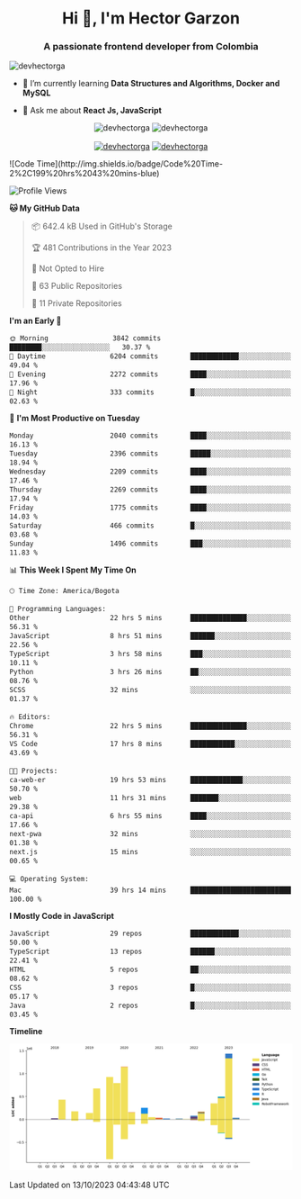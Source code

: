 <h1 align="center">Hi 👋, I'm Hector Garzon</h1>
<h3 align="center">A passionate frontend developer from Colombia</h3>

<p align="left"> <img src="https://komarev.com/ghpvc/?username=devhectorga" alt="devhectorga" /> </p>

- 🌱 I’m currently learning **Data Structures and Algorithms, Docker and MySQL**

- 💬 Ask me about **React Js, JavaScript**

<p align="center"> <img src="https://github-readme-stats.vercel.app/api?username=devhectorga&count_private=true&show_icons=true" alt="devhectorga" /> <img src="https://github-readme-stats.vercel.app/api/top-langs/?username=devhectorga&layout=compact" alt="devhectorga" /></p>

<p align="center">
<a href="https://twitter.com/devhectorga" target="blank"><img align="center" src="https://cdn.jsdelivr.net/npm/simple-icons@3.0.1/icons/twitter.svg" alt="devhectorga" height="20" width="20" /></a>
<a href="https://linkedin.com/in/devhectorga" target="blank"><img align="center" src="https://cdn.jsdelivr.net/npm/simple-icons@3.0.1/icons/linkedin.svg" alt="devhectorga" height="20" width="20" /></a>
</p>
<!--START_SECTION:waka-->
![Code Time](http://img.shields.io/badge/Code%20Time-2%2C199%20hrs%2043%20mins-blue)

![Profile Views](http://img.shields.io/badge/Profile%20Views-0-blue)

**🐱 My GitHub Data** 

> 📦 642.4 kB Used in GitHub's Storage 
 > 
> 🏆 481 Contributions in the Year 2023
 > 
> 🚫 Not Opted to Hire
 > 
> 📜 63 Public Repositories 
 > 
> 🔑 11 Private Repositories 
 > 
**I'm an Early 🐤** 

```text
🌞 Morning                3842 commits        ████████░░░░░░░░░░░░░░░░░   30.37 % 
🌆 Daytime                6204 commits        ████████████░░░░░░░░░░░░░   49.04 % 
🌃 Evening                2272 commits        ████░░░░░░░░░░░░░░░░░░░░░   17.96 % 
🌙 Night                  333 commits         █░░░░░░░░░░░░░░░░░░░░░░░░   02.63 % 
```
📅 **I'm Most Productive on Tuesday** 

```text
Monday                   2040 commits        ████░░░░░░░░░░░░░░░░░░░░░   16.13 % 
Tuesday                  2396 commits        █████░░░░░░░░░░░░░░░░░░░░   18.94 % 
Wednesday                2209 commits        ████░░░░░░░░░░░░░░░░░░░░░   17.46 % 
Thursday                 2269 commits        ████░░░░░░░░░░░░░░░░░░░░░   17.94 % 
Friday                   1775 commits        ████░░░░░░░░░░░░░░░░░░░░░   14.03 % 
Saturday                 466 commits         █░░░░░░░░░░░░░░░░░░░░░░░░   03.68 % 
Sunday                   1496 commits        ███░░░░░░░░░░░░░░░░░░░░░░   11.83 % 
```


📊 **This Week I Spent My Time On** 

```text
🕑︎ Time Zone: America/Bogota

💬 Programming Languages: 
Other                    22 hrs 5 mins       ██████████████░░░░░░░░░░░   56.31 % 
JavaScript               8 hrs 51 mins       ██████░░░░░░░░░░░░░░░░░░░   22.56 % 
TypeScript               3 hrs 58 mins       ███░░░░░░░░░░░░░░░░░░░░░░   10.11 % 
Python                   3 hrs 26 mins       ██░░░░░░░░░░░░░░░░░░░░░░░   08.76 % 
SCSS                     32 mins             ░░░░░░░░░░░░░░░░░░░░░░░░░   01.37 % 

🔥 Editors: 
Chrome                   22 hrs 5 mins       ██████████████░░░░░░░░░░░   56.31 % 
VS Code                  17 hrs 8 mins       ███████████░░░░░░░░░░░░░░   43.69 % 

🐱‍💻 Projects: 
ca-web-er                19 hrs 53 mins      █████████████░░░░░░░░░░░░   50.70 % 
web                      11 hrs 31 mins      ███████░░░░░░░░░░░░░░░░░░   29.38 % 
ca-api                   6 hrs 55 mins       ████░░░░░░░░░░░░░░░░░░░░░   17.66 % 
next-pwa                 32 mins             ░░░░░░░░░░░░░░░░░░░░░░░░░   01.38 % 
next.js                  15 mins             ░░░░░░░░░░░░░░░░░░░░░░░░░   00.65 % 

💻 Operating System: 
Mac                      39 hrs 14 mins      █████████████████████████   100.00 % 
```

**I Mostly Code in JavaScript** 

```text
JavaScript               29 repos            ████████████░░░░░░░░░░░░░   50.00 % 
TypeScript               13 repos            ██████░░░░░░░░░░░░░░░░░░░   22.41 % 
HTML                     5 repos             ██░░░░░░░░░░░░░░░░░░░░░░░   08.62 % 
CSS                      3 repos             █░░░░░░░░░░░░░░░░░░░░░░░░   05.17 % 
Java                     2 repos             █░░░░░░░░░░░░░░░░░░░░░░░░   03.45 % 
```



**Timeline**

![Lines of Code chart](https://raw.githubusercontent.com/devHectorGa/devHectorGa/master/assets/bar_graph.png)


 Last Updated on 13/10/2023 04:43:48 UTC
<!--END_SECTION:waka-->
